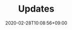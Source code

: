 ---
title: "Updates"
date: 2020-02-28T10:08:56+09:00
description: 
draft: false
collapsible: true
weight: 1
---